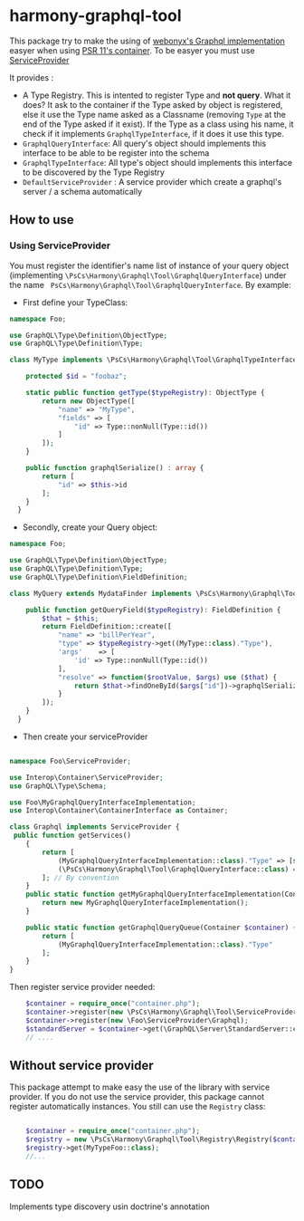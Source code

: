 # harmony-graphql-tool

This package try to make the using of [webonyx's Graphql implementation](https://github.com/webonyx/graphql-php) easyer when using [PSR 11's container](https://github.com/php-fig/fig-standards/blob/master/accepted/PSR-11-container.md). To be easyer you must use [ServiceProvider](https://github.com/container-interop/service-provider)

It provides : 
- A Type Registry. This is intented to register Type and **not query**. What it does? It ask to the container if the Type asked by object is registered, else it use the Type name asked as a Classname (removing `Type` at the end of the Type asked if it exist). If the Type as a class using his name, it check if it implements `GraphqlTypeInterface`, if it does it use this type.
- `GraphqlQueryInterface`: All query's object should implements this interface to be able to be register into the schema
- `GraphqlTypeInterface`: All type's object should implements this interface to be discovered by the Type Registry
- `DefaultServiceProvider` : A service provider which create a graphql's server / a schema automatically

## How to use

### Using ServiceProvider

You must register the identifier's name list of instance of your query object (implementing `\PsCs\Harmony\Graphql\Tool\GraphqlQueryInterface`) under the name ` PsCs\Harmony\Graphql\Tool\GraphqlQueryInterface`.
By example:
- First define your TypeClass:
```php
namespace Foo;

use GraphQL\Type\Definition\ObjectType;
use GraphQL\Type\Definition\Type;

class MyType implements \PsCs\Harmony\Graphql\Tool\GraphqlTypeInterface {

    protected $id = "foobaz";

    static public function getType($typeRegistry): ObjectType {
        return new ObjectType([
            "name" => "MyType",
            "fields" => [
                "id" => Type::nonNull(Type::id())
            ]
        ]);
    }

    public function graphqlSerialize() : array {
        return [
            "id" => $this->id
        ];
    }
  }
```

- Secondly, create your Query object:

```php
namespace Foo;

use GraphQL\Type\Definition\ObjectType;
use GraphQL\Type\Definition\Type;
use GraphQL\Type\Definition\FieldDefinition;

class MyQuery extends MydataFinder implements \PsCs\Harmony\Graphql\Tool\GraphqlQueryInterface {

    public function getQueryField($typeRegistry): FieldDefinition {
        $that = $this;
        return FieldDefinition::create([
            "name" => "billPerYear",
            "type" => $typeRegistry->get((MyType::class)."Type"),
            'args'    => [
                'id' => Type::nonNull(Type::id())
            ],
            "resolve" => function($rootValue, $args) use ($that) {
                return $that->findOneById($args["id"])->graphqlSerialize();
            }
        ]);
    }
  }
```

- Then create your serviceProvider

```php

namespace Foo\ServiceProvider;

use Interop\Container\ServiceProvider;
use GraphQL\Type\Schema;

use Foo\MyGraphqlQueryInterfaceImplementation;
use Interop\Container\ContainerInterface as Container;

class Graphql implements ServiceProvider {
 public function getServices()
    {
        return [
            (MyGraphqlQueryInterfaceImplementation::class)."Type" => [self::class, 'getMyGraphqlQueryInterfaceImplementation'],
            (\PsCs\Harmony\Graphql\Tool\GraphqlQueryInterface::class) => [self::class, 'getGraphqlQueryQueue'],
        ]; // By convention
    }
    public static function getMyGraphqlQueryInterfaceImplementation(Container $container) {
        return new MyGraphqlQueryInterfaceImplementation();
    }

    public static function getGraphqlQueryQueue(Container $container) {
        return [
            (MyGraphqlQueryInterfaceImplementation::class)."Type"
        ];
    }
}
```
Then register service provider needed:
```php 
    $container = require_once("container.php");
    $container->register(new \PsCs\Harmony\Graphql\Tool\ServiceProvider\DefaultServiceProvider());
    $container->register(new \Foo\ServiceProvider\Graphql);
    $standardServer = $container->get(\GraphQL\Server\StandardServer::class);
    // ....
```

## Without service provider

This package attempt to make easy the use of the library with service provider. If you do not use the service provider, this package cannot register automatically instances. You still can use the `Registry` class: 
```php

    $container = require_once("container.php");
    $registry = new \PsCs\Harmony\Graphql\Tool\Registry\Registry($container);
    $registry->get(MyTypeFoo::class);
    //...
```


## TODO

Implements type discovery usin doctrine's annotation